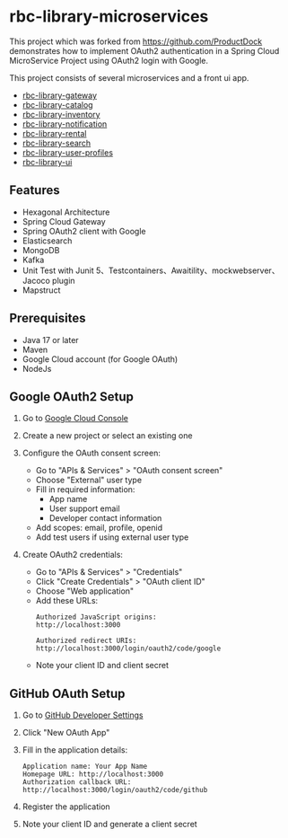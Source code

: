 # rbc-library-microservices

This project which was forked from https://github.com/ProductDock demonstrates how to implement OAuth2 authentication in
a Spring Cloud MicroService Project using OAuth2
login with Google.

This project consists of several microservices and a front ui app.

- [rbc-library-gateway](https://github.com/ProductDock/rbc-library-gateway)
- [rbc-library-catalog](https://github.com/ProductDock/rbc-library-catalog)
- [rbc-library-inventory](https://github.com/ProductDock/rbc-library-inventory)
- [rbc-library-notification](https://github.com/ProductDock/rbc-library-notification)
- [rbc-library-rental](https://github.com/ProductDock/rbc-library-rental)
- [rbc-library-search](https://github.com/ProductDock/rbc-library-search)
- [rbc-library-user-profiles](https://github.com/ProductDock/rbc-library-user-profiles)
- [rbc-library-ui](https://github.com/ProductDock/rbc-library-ui)

## Features

- Hexagonal Architecture
- Spring Cloud Gateway
- Spring OAuth2 client with Google
- Elasticsearch
- MongoDB
- Kafka
- Unit Test with Junit 5、Testcontainers、Awaitility、mockwebserver、Jacoco plugin
- Mapstruct

## Prerequisites

- Java 17 or later
- Maven
- Google Cloud account (for Google OAuth)
- NodeJs

## Google OAuth2 Setup

1. Go to [Google Cloud Console](https://console.cloud.google.com/)

2. Create a new project or select an existing one

3. Configure the OAuth consent screen:
    - Go to "APIs & Services" > "OAuth consent screen"
    - Choose "External" user type
    - Fill in required information:
        - App name
        - User support email
        - Developer contact information
    - Add scopes: email, profile, openid
    - Add test users if using external user type

4. Create OAuth2 credentials:
    - Go to "APIs & Services" > "Credentials"
    - Click "Create Credentials" > "OAuth client ID"
    - Choose "Web application"
    - Add these URLs:
      ```
      Authorized JavaScript origins:
      http://localhost:3000
 
      Authorized redirect URIs:
      http://localhost:3000/login/oauth2/code/google
      ```
    - Note your client ID and client secret

## GitHub OAuth Setup

1. Go to [GitHub Developer Settings](https://github.com/settings/developers)

2. Click "New OAuth App"

3. Fill in the application details:
   ```
   Application name: Your App Name
   Homepage URL: http://localhost:3000
   Authorization callback URL: http://localhost:3000/login/oauth2/code/github
   ```

4. Register the application

5. Note your client ID and generate a client secret
